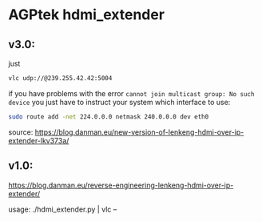 # AGPtek hdmi_extender

## v3.0:
just
```bash
vlc udp://@239.255.42.42:5004
```
if you have problems with the error `cannot join multicast group: No such device`
you just have to instruct your system which interface to use:
```bash
sudo route add -net 224.0.0.0 netmask 240.0.0.0 dev eth0
```
source: https://blog.danman.eu/new-version-of-lenkeng-hdmi-over-ip-extender-lkv373a/

## v1.0:
https://blog.danman.eu/reverse-engineering-lenkeng-hdmi-over-ip-extender/

usage: 
./hdmi_extender.py | vlc –
